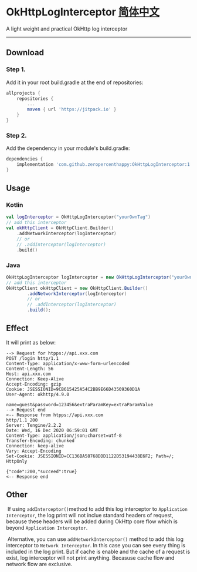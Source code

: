 # OkHttpLogInterceptor [简体中文](https://github.com/zeropercenthappy/OkHttpLogInterceptor/blob/master/README_CN.md)

A light weight and practical OkHttp log interceptor

---

## Download

### Step 1.

Add it in your root build.gradle at the end of repositories:

```groovy
allprojects {
    repositories {
        ...
        maven { url 'https://jitpack.io' }
    }
}
```

### Step 2.

Add the dependency in your module's build.gradle:

```groovy
dependencies {
    implementation 'com.github.zeropercenthappy:OkHttpLogInterceptor:1.6.5'
}
```

## Usage

### Kotlin

```kotlin
val logInterceptor = OkHttpLogInterceptor("yourOwnTag")
// add this interceptor
val okHttpClient = OkHttpClient.Builder()
	.addNetworkInterceptor(logInterceptor)
	// or
    // .addInterceptor(logInterceptor)
    .build()
```

### Java

```java
OkHttpLogInterceptor logInterceptor = new OkHttpLogInterceptor("yourOwnTag");
// add this interceptor
OkHttpClient okHttpClient = new OkHttpClient.Builder()
    	.addNetworkInterceptor(logInterceptor)
    	// or
        // .addInterceptor(logInterceptor)
        .build();
```

## Effect

It will print as below:

```
--> Request for htpps://api.xxx.com
POST /login http/1.1
Content-Type: application/x-www-form-urlencoded
Content-Length: 56
Host: api.xxx.com
Connection: Keep-Alive
Accept-Encoding: gzip
Cookie: JSESSIONID=9CB615425A54C2BB9E66D43509360D1A
User-Agent: okhttp/4.9.0
 
name=guest&password=123456&extraParamKey=extraParamValue
--> Request end
<-- Response from htpps://api.xxx.com
http/1.1 200 
Server: Tengine/2.2.2
Date: Wed, 16 Dec 2020 06:59:01 GMT
Content-Type: application/json;charset=utf-8
Transfer-Encoding: chunked
Connection: keep-alive
Vary: Accept-Encoding
Set-Cookie: JSESSIONID=CC136BA58768DDD1122D53194438E6F2; Path=/; HttpOnly
 
{"code":200,"succeed":true}
<-- Response end
```

## Other

​	If using `addInterceptor()`method to add this log interceptor to `Application Interceptor`, the log print will not inclue standard headers of request, because these headers will be added during OkHttp core flow which is beyond `Application Interceptor`.

​	Alternative, you can use `addNetworkInterceptor()` method to add this log interceptor to `Network Interceptor`. In this case you can see every thing is included in the log print. But if cache is enable and the cache of a request is exist, log interceptor will not print anything. Becasuse cache flow and network flow are exclusive.

